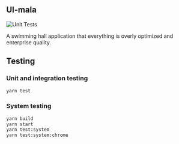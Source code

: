 ## UI-mala

![Unit Tests](https://github.com/cschlay/UI-mala/workflows/Unit%20Tests/badge.svg)

A swimming hall application that everything is overly optimized and enterprise quality.

## Testing

### Unit and integration testing

```bash
yarn test
```

### System testing
```bash
yarn build
yarn start
yarn test:system
yarn test:system:chrome
```
